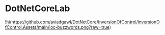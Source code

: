 # DotNetCoreLab

!hi(https://github.com/aviadgawl/DotNetCore/InversionOfControl/InversionOfControl.Assets/main/ioc-buzzwords.png?raw=true)
